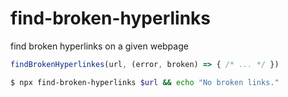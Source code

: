 # find-broken-hyperlinks

find broken hyperlinks on a given webpage

```javascript
findBrokenHyperlinkes(url, (error, broken) => { /* ... */ })
```

```bash
$ npx find-broken-hyperlinks $url && echo "No broken links."
```
